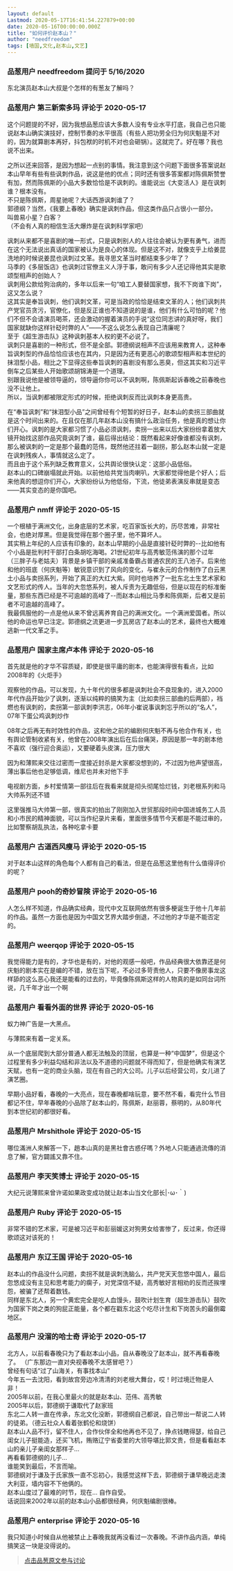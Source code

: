 ```yaml
---
layout: default
Lastmod: 2020-05-17T16:41:54.227879+00:00
date: 2020-05-16T00:00:00.000Z
title: "如何评价赵本山？"
author: "needfreedom"
tags: [墙国,文化,赵本山,文艺]
---
```



### 品葱用户 **needfreedom** 提问于 5/16/2020
    
东北演员赵本山大叔是个怎样的有葱友了解吗？
    
                

### 品葱用户 **第三新索多玛** 评论于 2020-05-17
        
这个问题提的不好，因为我想品葱应该大多数人没有专业水平打底，我自己也只能说赵本山确实演技好，控制节奏的水平很高（有些人把功劳全归为何庆魁是不对的，因为就算剧本再好，抖包袱的时机不对也会砸锅）。这就完了。好在哪？我也说不出来。  
  
之所以还来回答，是因为想起一点别的事情。我注意到这个问题下面很多答案说赵本山早年有些有些讽刺作品，说这是他的优点；同时还有很多答案都对陈佩斯赞誉有加，然而陈佩斯的小品大多数恰恰是不讽刺的。谁能说出《大变活人》是在讽刺谁？根本没有。  
不只是陈佩斯，周星驰呢？大话西游讽刺谁了？  
郭德纲？当然，《我要上春晚》确实是讽刺作品，但这类作品只占很小一部分。  
叫兽易小星？白客？  
（不会有人真的相信生活大爆炸是在讽刺科学家吧）  
  
讽刺从来都不是喜剧的唯一形式，只是讽刺别人的人往往会被认为更有勇气，进而在这个无法说出真话的国家被认为是良心的体现。但是这不对，就像支乎上给姜昆洗地的时候说姜昆也讽刺过文革。我寻思文革当时都结束多少年了？  
马季的《多层饭店》也讽刺过官僚主义人浮于事，敢问有多少人还记得他其实是歌颂型相声的创始人？  
讽刺用公款给狗治病的，多年以后来一句“咱工人要替国家想，我不下岗谁下岗”，这又怎么说？  
这其实是奉旨讽刺，他们讽刺文革，可是当政的恰恰是结束文革的人；他们讽刺共产党官员贪污，官僚化，但是反正谁也不知道说的是谁，他们有什么可怕的呢？他们不但不会请演员喝茶，还会激动的握着演员的手说“这位同志讲的真好呀，我们国家就缺你这样针砭时弊的人”——不这么说怎么表现自己清廉呢？  
至于《超生游击队》这种讽刺基本人权的更不必说了。  
讽刺只是喜剧的一种形式，但不是全部。郭德纲说相声不应该用来教育人，这种奉旨讽刺型的作品恰恰应该也在其内，只是因为还有更恶心的歌颂型相声和本世纪的抹泪型小品，相比之下显得这些奉旨讽刺的喜剧没有那么恶臭，但这其实和习近平倒车之后某些人开始歌颂胡锦涛是一个道理。  
别跟我说他是被领导逼的，领导逼你你可以不讽刺啊，陈佩斯起诉春晚之前春晚也没不让他上。  
所以，当讽刺都被限定形式的时候，拒绝讽刺反而比讽刺本身更高贵。  
  
在“奉旨讽刺”和“抹泪型小品”之间曾经有个短暂的好日子，赵本山的卖拐三部曲就是这个时间出来的。在且仅在那几年赵本山没有搞什么政治任务，他是真的想让你们开心。讽刺的是大家都习惯了小品必须讽刺，卖拐一出来以后大家纷纷拿着放大镜开始找这部作品究竟讽刺了谁，最后得出结论：既然看起来好像谁都没有讽刺，那么被讽刺的一定是那个最蠢的范伟，既然他还拄着一副拐，那么赵本山就一定是在讽刺残疾人，事情就这么定了。  
而且由于这个系列缺乏教育意义，公共舆论很快认定：这部小品低俗。  
赵本山的口碑崩塌就此开始。以前他给共党当肉喇叭，大家都觉得他是个好人；后来他真的想逗你们开心，大家纷纷认为他低俗，下流，他徒弟表演反串就是变态——其实变态的是你国吧。
        
                

### 品葱用户 **nmff** 评论于 2020-05-15
        
一个根植于满洲文化，出身底层的艺术家，吃百家饭长大的，历尽苦难，非常社会，也绝对厚黑。但是我觉得在那个圈子里，他不算坏人。  
其实稍上年纪的人应该有印象的，赵本山早期的小品是直接针砭时弊的--比如他有个小品是批判村干部打白条胡吃海喝。21世纪初年与高秀敏范伟演的那个过年（三胖子与老姑夫）背景是乡镇干部的亲戚准备霸占普通农民的王八池子。后来他和他的班底（何庆魁等）敏锐意识到了风向的变化，与崔永元的合作制作了白云黑土小品与卖拐系列，开始了真正的大红大紫。同时也培养了一批东北土生艺术家和文艺形式的传人。当年的大忽悠系列，被人斥责为无趣低俗，但是以现在的标准衡量，那些东西已经是不可逾越的高峰了--而赵本山相比马季和陈佩斯，后者又是前者不可逾越的高峰了。  
我最佩服他的一点是他从来不曾远离养育自己的满洲文化。一个满洲爱国者。所以他的命运也早已注定。郭德纲之流更进一步瓦房店了赵本山的艺术，最终也大概难逃新一代文革之手。
        
                

### 品葱用户 **国家主席卢本伟** 评论于 2020-05-16
        
首先就是他的才华不容质疑，即使是很平庸的剧本，也能演得很有看点，比如2008年的《火炬手》  
  
观察他的作品，可以发现，九十年代的很多都是讽刺社会不良现象的，进入2000年代作品开始少了讽刺，逐渐以纯粹的搞笑为主（比如卖拐三部曲的后两部），裆燃也有讽刺的，卖拐第一部讽刺李洪志，06年小崔说事讽刺忘乎所以的“名人”，07年下蛋公鸡讽刺炒作  
  
08年之后再无有时效性的作品，这和他之前的编剧何庆魁不再与他合作有关，也有舆论管制收紧有关，他曾在2008年演出后在后台痛哭，原因是那一年的剧本他不喜欢（强行迎合奥运），又要硬着头皮演，压力很大  
  
因为和薄熙来交往过密而一度接近封杀是大家都没想到的，不过因为他声望很高，薄出事后他也足够低调，维尼也并未对他下手  
  
电视剧方面，乡村爱情第一部往后在我看来就是彻头彻尾恰烂钱，刘老根系列和马大帅系列还不错  
  
这里强推马大帅第一部，很真实的拍出了刚刚加入世贸那段时间中国进城务工人员和小市民的精神面貌，可以当作纪录片来看，里面很多情节今天都是不能过审的，比如警察胡乱执法，各种吃拿卡要
        
                

### 品葱用户 **古道西风瘦马** 评论于 2020-05-15
        
对于赵本山这样的角色每个人都有自己的看法，但是在品葱这里他有什么值得评价的呢？
        
                

### 品葱用户 **pooh的奇妙冒険** 评论于 2020-05-16
        
人怎么样不知道，作品确实经典，现代中文互联网依然有很多梗诞生于他十几年前的作品。虽然一方面也是因为中国文艺界大踏步倒退，不过他的才华是不能否定的。
        
                

### 品葱用户 **weerqop** 评论于 2020-05-15
        
我觉得能力是有的，才华也是有的，对他的观感一般吧，作品经典很大依靠还是何庆魁的剧本实在是编的不错，放在当下呢，不必过多苛责他人，只要不像房事龙这样舔的这么恶心我还是能看的过去的，毕竟像陈佩斯这样的人物真的是如同台词所说，几千年才出一个啊
        
                

### 品葱用户 **看看外面的世界** 评论于 2020-05-16
        
蚁力神广告是一大黑点。  
  
与薄熙来有着一定关系。  
  
从一个底层爬到大部分普通人都无法触及的顶层，也算是一种“中国梦”，但是这个过程里有多少利益勾结和非法以及不道德的问题就不得而知了，但是他确实有演艺天赋，也有一定的商业头脑，现在有自己的大公司。儿子以后经营公司，女儿进了演艺圈。  
  
早期小品好看，春晚的一大亮点，现在春晚都啥玩意，要不然不看，看完什么节目都记不住，早年春晚的小品除了赵本山的，陈佩斯，赵丽蓉，蔡明的，从80年代到本世纪初的都很好看。
        
                

### 品葱用户 **Mrshithole** 评论于 2020-05-15
        
哪位滿洲人來解答一下，趙本山真的是黑社會古惑仔嗎？外地人只能通過流傳的消息了解，官方闢謠又靠不住。
        
                

### 品葱用户 **李天笑博士** 评论于 2020-05-15
        
大纪元说薄熙来曾许诺如果政变成功就让赵本山当文化部长|･ω･｀)
        
                

### 品葱用户 **Ruby** 评论于 2020-05-15
        
非常不错的艺术家，可是被习近平和彭丽媛这对狗男女给害惨了，反过来，你还得歌颂这对该死的！
        
                

### 品葱用户 **东辽王国** 评论于 2020-05-16
        
赵本山的作品没什么问题，卖拐不就是讽刺洗脑么，共产党天天忽悠中国人，最后忽悠成没有主见和思考能力的瘸子，对党深信不疑，高秀敏好言相劝的反而还挨埋怨，被骗了还帮着数钱。  
同样是东北人，另一个黄宏完全是吃人血馒头，鼓吹计划生育（超生游击队）鼓吹为国家下岗之类的狗屁正能量，各个都在戳东北这个吃尽计生和下岗苦头的最倒霉地区。
        
                

### 品葱用户 **没溜的哈士奇** 评论于 2020-05-17
        
北方人，以前看春晚只为了看赵本山小品，自从春晚没了赵本山，就不再看春晚了。 （广东那边一直对央视春晚不太感冒吧？）   
曾经有句话“过了山海关，有事找本山”  
今年五一去沈阳，看到故宫旁边冷清清的刘老根大舞台，哎！时过境迁物是人非！   
2005年以前，在我心里最火的就是赵本山、范伟、高秀敏  
2005年以后，郭德纲于谦取代了赵家班  
东北二人转一直在传承，东北文化没断，郭德纲自己都说，自己带出一帮说二人转的徒弟。（德云社众人看着张鹤伦和烧饼）   
赵本山人品不行，留不住人，合作伙伴全和他再也不见了，挣点钱瞎得瑟，给自己闺女儿子挺能造，还买飞机，贿赂辽宁省委里的大领导堪比郭文贵，但是看看赵本山的亲儿子亲闺女那样子…   
再看看郭德纲的儿子…   
谁能笑到最后，不言而喻。   
郭德纲对于谦及于氏家族一直不忘初心，我感觉这样下去，郭德纲于谦早晚远走澳大利亚，墙内容不下他俩的。   
赵本山度过了最难的时节，现在… 自作自受。  
话说回来2002年以前的赵本山小品都很经典，何庆魁编剧很棒。
        
                

### 品葱用户 **enterprise** 评论于 2020-05-16
        
我只知道小时候自从他被禁止上春晚我就再没看过一次春晚。不讲作品内涵，单纯搞笑这一块是没得说的。
        
                





> [点击品葱原文参与讨论](https://pincong.rocks/question/25321)

